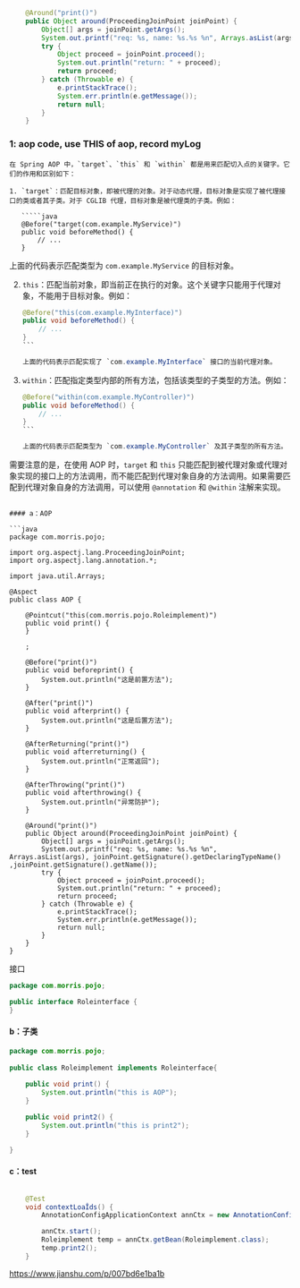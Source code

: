 ```java
    @Around("print()")
    public Object around(ProceedingJoinPoint joinPoint) {
        Object[] args = joinPoint.getArgs();
        System.out.printf("req: %s, name: %s.%s %n", Arrays.asList(args), joinPoint.getSignature().getDeclaringTypeName() ,joinPoint.getSignature().getName());
        try {
            Object proceed = joinPoint.proceed();
            System.out.println("return: " + proceed);
            return proceed;
        } catch (Throwable e) {
            e.printStackTrace();
            System.err.println(e.getMessage());
            return null;
        }
    }
```

### 1: aop code,  use THIS of aop, record myLog

```text
在 Spring AOP 中，`target`、`this` 和 `within` 都是用来匹配切入点的关键字。它们的作用和区别如下：

1. `target`：匹配目标对象，即被代理的对象。对于动态代理，目标对象是实现了被代理接口的类或者其子类。对于 CGLIB 代理，目标对象是被代理类的子类。例如：

   `````java
   @Before("target(com.example.MyService)")
   public void beforeMethod() {
       // ...
   }
   ```

   上面的代码表示匹配类型为 `com.example.MyService` 的目标对象。

2. `this`：匹配当前对象，即当前正在执行的对象。这个关键字只能用于代理对象，不能用于目标对象。例如：

   ````java
   @Before("this(com.example.MyInterface)")
   public void beforeMethod() {
       // ...
   }
   ```

   上面的代码表示匹配实现了 `com.example.MyInterface` 接口的当前代理对象。

3. `within`：匹配指定类型内部的所有方法，包括该类型的子类型的方法。例如：

   ````java
   @Before("within(com.example.MyController)")
   public void beforeMethod() {
       // ...
   }
   ```

   上面的代码表示匹配类型为 `com.example.MyController` 及其子类型的所有方法。

需要注意的是，在使用 AOP 时，`target` 和 `this` 只能匹配到被代理对象或代理对象实现的接口上的方法调用，而不能匹配到代理对象自身的方法调用。如果需要匹配到代理对象自身的方法调用，可以使用 `@annotation` 和 `@within` 注解来实现。
```

#### a：AOP

```java
package com.morris.pojo;

import org.aspectj.lang.ProceedingJoinPoint;
import org.aspectj.lang.annotation.*;

import java.util.Arrays;

@Aspect
public class AOP {

    @Pointcut("this(com.morris.pojo.Roleimplement)")
    public void print() {
    }

    ;

    @Before("print()")
    public void beforeprint() {
        System.out.println("这是前置方法");
    }

    @After("print()")
    public void afterprint() {
        System.out.println("这是后置方法");
    }

    @AfterReturning("print()")
    public void afterreturning() {
        System.out.println("正常返回");
    }

    @AfterThrowing("print()")
    public void afterthrowing() {
        System.out.println("异常防护");
    }

    @Around("print()")
    public Object around(ProceedingJoinPoint joinPoint) {
        Object[] args = joinPoint.getArgs();
        System.out.printf("req: %s, name: %s.%s %n", Arrays.asList(args), joinPoint.getSignature().getDeclaringTypeName() ,joinPoint.getSignature().getName());
        try {
            Object proceed = joinPoint.proceed();
            System.out.println("return: " + proceed);
            return proceed;
        } catch (Throwable e) {
            e.printStackTrace();
            System.err.println(e.getMessage());
            return null;
        }
    }
}
```

接口

```java
package com.morris.pojo;

public interface Roleinterface {
}
```

#### b：子类

```java
package com.morris.pojo;
 
public class Roleimplement implements Roleinterface{
	
	public void print() {
		System.out.println("this is AOP");
	}

	public void print2() {
		System.out.println("this is print2");
	}

}
```

#### c：test

```java

    @Test
    void contextLoaÎds() {
        AnnotationConfigApplicationContext annCtx = new AnnotationConfigApplicationContext(MorrisApplication.class);

        annCtx.start();
        Roleimplement temp = annCtx.getBean(Roleimplement.class);
        temp.print2();
    }
```

https://www.jianshu.com/p/007bd6e1ba1b





